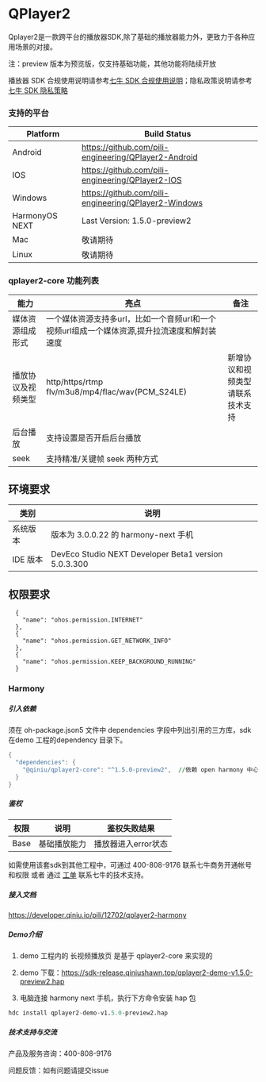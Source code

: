 # QPlayer2



Qplayer2是一款跨平台的播放器SDK,除了基础的播放器能力外，更致力于各种应用场景的对接。

注：preview 版本为预览版，仅支持基础功能，其他功能将陆续开放

播放器 SDK 合规使用说明请参考[七牛 SDK 合规使用说明](https://developer.qiniu.com/pili/12616/sdk-compliance-instructions)；隐私政策说明请参考[七牛 SDK 隐私策略](https://developer.qiniu.com/pili/8027/sdk-privacy-policy)

### 支持的平台

 Platform | Build Status
 -------- | ------------
 Android | https://github.com/pili-engineering/QPlayer2-Android 
 IOS |https://github.com/pili-engineering/QPlayer2-IOS
 Windows | https://github.com/pili-engineering/QPlayer2-Windows 
 HarmonyOS NEXT | Last Version: 1.5.0-preview2 
 Mac | 敬请期待 
 Linux | 敬请期待 
### qplayer2-core 功能列表

| 能力               | 亮点                                                         | 备注                             |
| ------------------ | ------------------------------------------------------------ | -------------------------------- |
| 媒体资源组成形式   | 一个媒体资源支持多url，比如一个音频url和一个视频url组成一个媒体资源,提升拉流速度和解封装速度 |                                  |
| 播放协议及视频类型 | http/https/rtmp flv/m3u8/mp4/flac/wav(PCM_S24LE)             | 新增协议和视频类型请联系技术支持 |
| 后台播放           | 支持设置是否开启后台播放                                     |                                  |
| seek               | 支持精准/关键帧 seek 两种方式                                |                                  |



## 环境要求

| 类别     | 说明                                                 |
| -------- | ---------------------------------------------------- |
| 系统版本 | 版本为 3.0.0.22 的 harmony-next 手机                 |
| IDE 版本 | DevEco Studio NEXT Developer Beta1 version 5.0.3.300 |



## 权限要求

```
  {
    "name": "ohos.permission.INTERNET"
  },
  {
    "name": "ohos.permission.GET_NETWORK_INFO"
  },
  {
    "name": "ohos.permission.KEEP_BACKGROUND_RUNNING"
  }
```

### Harmony



##### 引入依赖

须在 oh-package.json5 文件中 dependencies 字段中列出引用的三方库，sdk 在demo 工程的dependency 目录下。

```awk
{
  "dependencies": {
    "@qiniu/qplayer2-core": "^1.5.0-preview2",  //依赖 open harmony 中心仓
  }
}
```

##### 鉴权

| 权限 | 说明         | 鉴权失败结果        |
| ---- | ------------ | ------------------- |
| Base | 基础播放能力 | 播放器进入error状态 |

如需使用该套sdk到其他工程中，可通过 400-808-9176 联系七牛商务开通帐号和权限 或者 通过 [工单](https://support.qiniu.com/?ref=developer.qiniu.com) 联系七牛的技术支持。





##### 接入文档

https://developer.qiniu.io/pili/12702/qplayer2-harmony



##### Demo介绍

1. demo 工程内的 长视频播放页 是基于 qplayer2-core 来实现的

1. demo 下载：https://sdk-release.qiniushawn.top/qplayer2-demo-v1.5.0-preview2.hap

1.  电脑连接 harmony next 手机，执行下方命令安装 hap 包

   ```awk
   hdc install qplayer2-demo-v1.5.0-preview2.hap
   ```

   

   

##### 技术支持与交流

产品及服务咨询：400-808-9176

问题反馈：如有问题请提交issue

